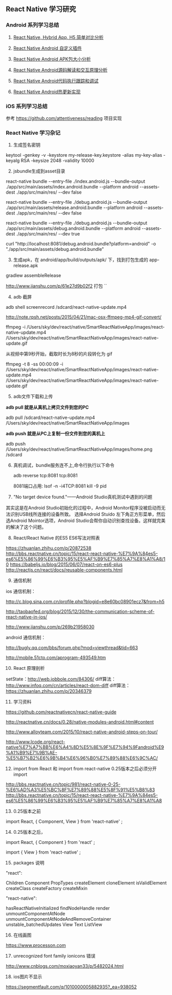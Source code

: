 ## React Native 学习研究

### Android 系列学习总结

1. [React Native, Hybrid App, H5 简单对比分析](http://codehelp.cn/blog/2016/08/07/react-native-compare/)

2. [React Native Android 自定义插件](http://codehelp.cn/blog/2016/08/13/react-native-plugin)

3. [React Native Android APK包大小分析](http://codehelp.cn/blog/2016/08/21/react-native-size/)

4. [React Native Android源码解读和交互原理分析](http://codehelp.cn/blog/2016/08/28/react-native-js/)

5. [React Native Android代码执行跟踪和调试](http://codehelp.cn/blog/2016/09/04/react-native-debug/)

6. [React Native Android热更新实现](http://codehelp.cn/blog/2016/09/15/react-native-update/)

### iOS 系列学习总结

参考 https://github.com/attentiveness/reading 项目实现


### React Native 学习杂记

1. 生成签名密钥

keytool -genkey -v -keystore my-release-key.keystore -alias my-key-alias -keyalg RSA -keysize 2048 -validity 10000


2. jsbundle生成到asset目录

react-native bundle --entry-file ./index.android.js  --bundle-output ./app/src/main/assets/index.android.bundle --platform android --assets-dest ./app/src/main/res/ --dev false

react-native bundle --entry-file ./debug.android.js  --bundle-output ./app/src/main/assets/release.android.bundle --platform android --assets-dest ./app/src/main/res/ --dev false

react-native bundle --entry-file ./debug.android.js  --bundle-output ./app/src/main/assets/debug.android.bundle --platform android --assets-dest ./app/src/main/res/ --dev true

curl "http://localhost:8081/debug.android.bundle?platform=android" -o  "./app/src/main/assets/debug.android.bundle"

3. 生成apk，在 android/app/build/outputs/apk/ 下，找到打包生成的 app-release.apk

gradlew assembleRelease


http://www.jianshu.com/p/61e27d9b02f2 打包
``

4. adb 截屏

adb shell screenrecord /sdcard/react-native-update.mp4

http://note.rpsh.net/posts/2015/04/21/mac-osx-ffmpeg-mp4-gif-convert/

ffmpeg -i  /Users/sky/dev/react/native/SmartReactNativeApp/images/react-native-update.mp4 /Users/sky/dev/react/native/SmartReactNativeApp/images/react-native-update.gif

从视频中第9秒开始，截取时长为8秒的片段转化为 gif

ffmpeg -t 8  -ss 00:00:09 -i /Users/sky/dev/react/native/SmartReactNativeApp/images/react-native-update.mp4 /Users/sky/dev/react/native/SmartReactNativeApp/images/react-native-update.gif

5. adb文件下载和上传

**adb pull  就是从真机上拷贝文件到您的PC**

adb pull /sdcard/react-native-update.mp4   /Users/sky/dev/react/native/SmartReactNativeApp/images

**adb push  就是从PC上复制一份文件到您的真机上**

adb push /Users/sky/dev/react/native/SmartReactNativeApp/images/home.png  /sdcard


6. 真机调试，bundle服务连不上,命令行执行以下命令

    adb reverse tcp:8081 tcp:8081

    8081端口占用: lsof -n -i4TCP:8081     kill -9 pid


7.  "No target device found."——Android Studio真机测试中遇到的问题

  其实这是在Android Studio初始化的过程中，Android Monitor程序没被启动而无法识别USB线所连接的设备所致。 选择Android Stuido 左下角正方形菜单，然后选Android Mointor选项，Android Studio会帮你自动识别查找设备。这样就完美的解决了这个问题。

8. React/React Native 的ES5 ES6写法对照表

https://zhuanlan.zhihu.com/p/20872538
http://bbs.reactnative.cn/topic/15/react-react-native-%E7%9A%84es5-es6%E5%86%99%E6%B3%95%E5%AF%B9%E7%85%A7%E8%A1%A8/10
https://babeljs.io/blog/2015/06/07/react-on-es6-plus
http://reactjs.cn/react/docs/reusable-components.html


9. 通信机制

ios 通信机制：

http://c.blog.sina.com.cn/profile.php?blogid=e8e60bc08901ecz7&from=h5

http://taobaofed.org/blog/2015/12/30/the-communication-scheme-of-react-native-in-ios/

http://www.jianshu.com/p/269b21958030

android 通信机制：

http://bugly.qq.com/bbs/forum.php?mod=viewthread&tid=663

http://mobile.51cto.com/aprogram-493549.htm

10. React 原理剖析

setState：http://web.jobbole.com/84306/
diff算法：http://www.infoq.com/cn/articles/react-dom-diff
diff算法：https://zhuanlan.zhihu.com/p/20346379

11. 学习资料

https://github.com/reactnativecn/react-native-guide

http://reactnative.cn/docs/0.28/native-modules-android.html#content

http://www.alloyteam.com/2015/10/react-native-android-steps-on-tour/

http://www.lcode.org/react-native%E7%A7%BB%E6%A4%8D%E5%8E%9F%E7%94%9Fandroid%E9%A1%B9%E7%9B%AE-%E5%B7%B2%E6%9B%B4%E6%96%B0%E7%89%88%E6%9C%AC/

12. import from React 和 import from react-native 0.25版本之后必须分开import

http://bbs.reactnative.cn/topic/981/react-native-0-25-%E6%AD%A3%E5%BC%8F%E7%89%88%E5%8F%91%E5%B8%83
http://bbs.reactnative.cn/topic/15/react-react-native-%E7%9A%84es5-es6%E5%86%99%E6%B3%95%E5%AF%B9%E7%85%A7%E8%A1%A8

13. 0.25版本之前

import React, {
    Component,
    View
} from  'react-native' ;


14. 0.25版本之后，

import React, {
  Component
} from  'react' ;

import {
View
} from  'react-native' ;

15. packages 说明

"react":

Children
Component
PropTypes
createElement
cloneElement
isValidElement
createClass
createFactory
createMixin

"react-native":

hasReactNativeInitialized
findNodeHandle
render
unmountComponentAtNode
unmountComponentAtNodeAndRemoveContainer
unstable_batchedUpdates
View
Text
ListView

16. 在线画图

https://www.processon.com

17. unrecognized font family ionicons 错误

http://www.cnblogs.com/moxiaoyan33/p/5482024.html

18. ios图片不显示

https://segmentfault.com/q/1010000005882935?_ea=938052
